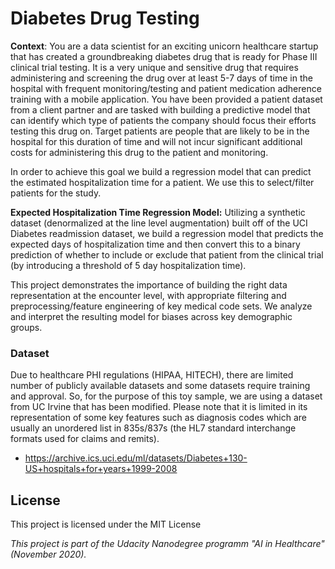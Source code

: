 # Diabetes Drug Testing
**Context**: You are a data scientist for an exciting unicorn healthcare startup that has created a groundbreaking diabetes drug that is ready for Phase III clinical trial testing. It is a very unique and sensitive drug that requires administering and screening the drug over at least 5-7 days of time in the hospital with frequent monitoring/testing and patient medication adherence training with a mobile application. You have been provided a patient dataset from a client partner and are tasked with building a predictive model that can identify which type of patients the company should focus their efforts testing this drug on. Target patients are people that are likely to be in the hospital for this duration of time and will not incur significant additional costs for administering this drug to the patient and monitoring.  

In order to achieve this goal we build a regression model that can predict the estimated hospitalization time for a patient. We use this to select/filter patients for the study.

**Expected Hospitalization Time Regression Model:** Utilizing a synthetic dataset (denormalized at the line level augmentation) built off of the UCI Diabetes readmission dataset, we build a regression model that predicts the expected days of hospitalization time and then convert this to a binary prediction of whether to include or exclude that patient from the clinical trial (by introducing a threshold of 5 day hospitalization time).

This project demonstrates the importance of building the right data representation at the encounter level, with appropriate filtering and preprocessing/feature engineering of key medical code sets. We analyze and interpret the resulting model for biases across key demographic groups. 

### Dataset
Due to healthcare PHI regulations (HIPAA, HITECH), there are limited number of publicly available datasets and some datasets require training and approval. So, for the purpose of this toy sample, we are using a dataset from UC Irvine that has been modified. Please note that it is limited in its representation of some key features such as diagnosis codes which are usually an unordered list in 835s/837s (the HL7 standard interchange formats used for claims and remits).

- https://archive.ics.uci.edu/ml/datasets/Diabetes+130-US+hospitals+for+years+1999-2008

## License

This project is licensed under the MIT License


*This project is part of the Udacity Nanodegree programm "AI in Healthcare" (November 2020).*
